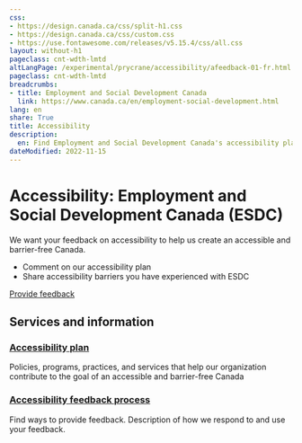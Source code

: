 ```yaml
---
css:
- https://design.canada.ca/css/split-h1.css
- https://design.canada.ca/css/custom.css
- https://use.fontawesome.com/releases/v5.15.4/css/all.css
layout: without-h1
pageclass: cnt-wdth-lmtd
altLangPage: /experimental/prycrane/accessibility/afeedback-01-fr.html
pageclass: cnt-wdth-lmtd
breadcrumbs:
- title: Employment and Social Development Canada
  link: https://www.canada.ca/en/employment-social-development.html
lang: en
share: True
title: Accessibility
description: 
  en: Find Employment and Social Development Canada's accessibility plan and provide feedback. 
dateModified: 2022-11-15
---
```


<div class="container">
	<div class="row">
		<div class="col-md-12">
			<h1 property="name" id="wb-cont" dir="ltr"><span class="stacked"><span>Accessibility</span>: <span>Employment and Social Development Canada (ESDC)</span></span></h1>
			<p>We want your feedback on accessibility to help us create an accessible and barrier-free Canada.</p>
<ul>
  <li>Comment on our accessibility plan</li>
  <li>Share accessibility barriers you have experienced with ESDC</li>				
</ul>
<div><a class="provisional btn btn-call-to-action" href="afeedback-03-03-en.html">Provide feedback</a></div>
		</div>
	</div>
</div>
<div class="container">
  <div class="row">
    <!-- showing the basic doormat pattern - refer to the Services and information documentation for options -->
    <section class="gc-srvinfo col-md-12">
      <h2 class="wb-inv">Services and information</h2>
      <div class="wb-eqht row">
        <div class="col-lg-4 col-md-6">
          <h3><a href="afeedback-03-05-en.html">Accessibility plan</a></h3>
          <p>Policies, programs, practices, and services that help our organization contribute to the goal of an accessible and barrier-free Canada</p>
        </div>
               <div class="col-lg-4 col-md-6">
          <h3><a href="afeedback-03-02-en.html">Accessibility feedback process</a></h3>
          <p>Find ways to provide feedback.  Description of how we respond to and use your feedback.</p>
        </div>
      </div>
    </section>
  </div>
</div>

